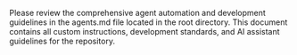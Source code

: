 Please review the comprehensive agent automation and development guidelines in the agents.md file located in the root directory. This document contains all custom instructions, development standards, and AI assistant guidelines for the repository.